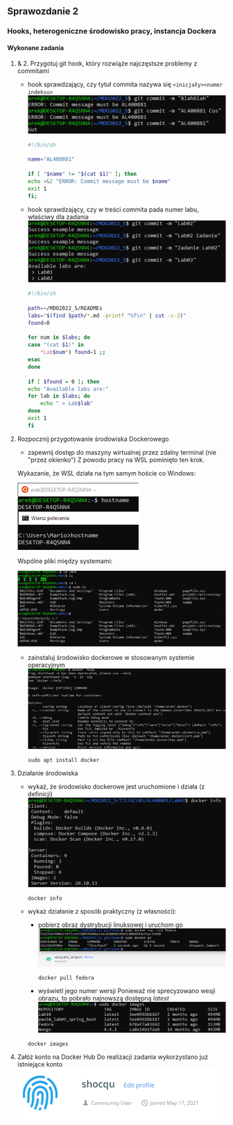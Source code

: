 ## Sprawozdanie 2

### Hooks, heterogeniczne środowisko pracy, instancja Dockera

#### Wykonane zadania

1. & 2. Przygotuj git hook, który rozwiąże najczęstsze problemy z commitami
    * hook sprawdzający, czy tytuł commita nazywa się ```<inicjały><numer indeksu>```
    ![commit-msg v1](./screenshots/commit-msg.png)

	    ```sh
	    #!/bin/sh

	    name="AL400881"

	    if [ "$name" != "$(cat $1)" ]; then
		echo >&2 "ERROR: Commit message must be $name"
		exit 1
	    fi;    
	    ```
    
    * hook sprawdzający, czy w treści commita pada numer labu, właściwy dla zadania
    ![commit-msg v2](./screenshots/commit-msg-2.png)

	    ```sh
	    #!/bin/sh

	    path=~/MDO2022_S/READMEs
	    labs="$(find $path/*.md -printf "%f\n" | cut -c-2)"
	    found=0

	    for num in $labs; do
		case "(cat $1)" in
		    *Lab$num*) found=1 ;;
		esac
	    done

	    if [ $found = 0 ]; then
		echo "Available labs are:"
		for lab in $labs; do
			echo " > Lab$lab"
		done
		exit 1
	    fi
	    ```

3. Rozpocznij przygotowanie środowiska Dockerowego
    * zapewnij dostęp do maszyny wirtualnej przez zdalny terminal (nie "przez okienko")
    Z powodu pracy na WSL pominięto ten krok.

    Wykazanie, że WSL działa na tym samym hoście co Windows:
    
    ![Hostname](./screenshots/hostname.png)

    Wspólne pliki między systemami:
    
    ![Shared files](./screenshots/shared-files.png)

    * zainstaluj środowisko dockerowe w stosowanym systemie operacyjnym
    ![Docker install](./screenshots/docker-install.png)

	    ```
	    sudo apt install docker
	    ```


4. Działanie środowiska
    * wykaż, że środowisko dockerowe jest uruchomione i działa (z definicji)
    ![Docker info](./screenshots/docker-info.png)    

	    ```
	    docker info
	    ```

    * wykaż działanie z sposób praktyczny (z własności):
      * pobierz obraz dystrybucji linuksowej i uruchom go 
        ![Fedora image](./screenshots/fedora.png)      
        ```
        docker pull fedora
        ```

      * wyświetl jego numer wersji
      Ponieważ nie sprecyzowano wesji obrazu, to pobrało najnowszą dostępną *latest*      
      ![Docker images](./screenshots/images.png)
      ```
      docker images
      ```

5. Załóż konto na Docker Hub
   Do realizacji zadania wykorzystano już istniejące konto
   ![Account](./screenshots/docker-account.png)
